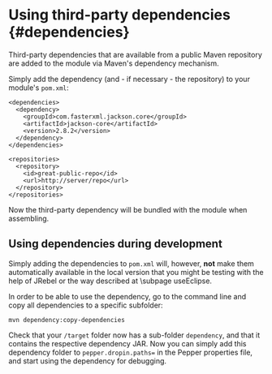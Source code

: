 Using third-party dependencies {#dependencies}
==============================

Third-party dependencies that are available from a public Maven repository are added to the module via Maven's dependency mechanism.

Simply add the dependency (and - if necessary - the repository) to your module's `pom.xml`:

    <dependencies>
      <dependency>
        <groupId>com.fasterxml.jackson.core</groupId>
        <artifactId>jackson-core</artifactId>
        <version>2.8.2</version>
      </dependency>
    </dependencies>

    <repositories>
      <repository>
        <id>great-public-repo</id>
        <url>http://server/repo</url>
      </repository>
    </repositories>
    
Now the third-party dependency will be bundled with the module when assembling.

Using dependencies during development
-------------------------------------

Simply adding the dependencies to `pom.xml` will, however, **not** make them automatically available in the local version that you might be testing with the help of JRebel or the way described at \subpage useEclipse.

In order to be able to use the dependency, go to the command line and copy all dependencies to a specific subfolder:

    mvn dependency:copy-dependencies
    
Check that your `/target` folder now has a sub-folder `dependency`, and that it contains the respective dependency JAR. Now you can simply add this dependency folder to `pepper.dropin.paths=` in the Pepper properties file, and start using the dependency for debugging.